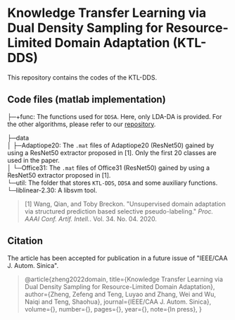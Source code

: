 # Knowledge Transfer Learning via Dual Density Sampling for Resource-Limited Domain Adaptation (KTL-DDS)

This repository contains the codes of the  KTL-DDS.

## Code files (matlab implementation)

├─+func: The functions used for `DDSA`. Here, only LDA-DA is provided. For the other algorithms, please refer to our [repository](https://github.com/zzf495/Re-implementations-of-SDA).  

├─data  
│  ├─Adaptiope20: The `.mat` files of Adaptiope20 (ResNet50) gained by using a ResNet50 extractor proposed in [1]. Only the first 20 classes are used in the paper.  
│  └─Office31: The `.mat` files of Office31 (ResNet50) gained by using a ResNet50 extractor proposed in [1].  
└─util: The folder that stores `KTL-DDS`, `DDSA` and some auxiliary functions.  
      └─liblinear-2.30: A libsvm tool.  

  

> [1] Wang, Qian, and Toby Breckon. "Unsupervised domain adaptation via structured prediction based selective pseudo-labeling." *Proc. AAAI Conf. Artif. Intell.*. Vol. 34. No. 04. 2020.

## Citation

The article has been accepted for publication in a future issue of "IEEE/CAA J. Autom. Sinica".

> @article{zheng2022domain,
>   	title={Knowledge Transfer Learning via Dual Density Sampling for Resource-Limited Domain Adaptation},
>   	author={Zheng, Zefeng and Teng, Luyao and Zhang, Wei and Wu, Naiqi and Teng, Shaohua},
>   	journal={IEEE/CAA J. Autom. Sinica},
>   	volume={},
>   	number={},
>   	pages={},
>   	year={},
>   	note={In press},
> }